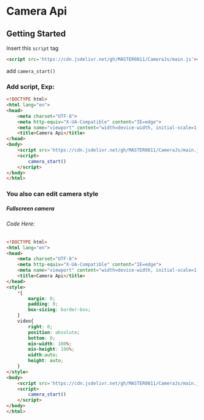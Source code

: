 # Camera Api

## Getting Started
Insert this `script` tag
```html
<script src='https://cdn.jsdelivr.net/gh/MASTER0811/CameraJs/main.js'></script>
```
add `camera_start()`


### Add script, Exp:
```html
<!DOCTYPE html>
<html lang="en">
<head>
    <meta charset="UTF-8">
    <meta http-equiv="X-UA-Compatible" content="IE=edge">
    <meta name="viewport" content="width=device-width, initial-scale=1.0">
    <title>Camera Api</title>
</head>
<body>
    <script src='https://cdn.jsdelivr.net/gh/MASTER0811/CameraJs/main.js'></script>
    <script>
        camera_start()
    </script>
</body>
</html>
```


### You also can edit camera style
##### Fullscreen camera
###### Code Here: 
```html
<!DOCTYPE html>
<html lang="en">
<head>
    <meta charset="UTF-8">
    <meta http-equiv="X-UA-Compatible" content="IE=edge">
    <meta name="viewport" content="width=device-width, initial-scale=1.0">
    <title>Camera Api</title>
</head>
<style>
    *{
        margin: 0;
        padding: 0;
        box-sizing: border-box;
    }
    video{
        right: 0;
        position: absolute;
        bottom: 0;
        min-width: 100%;
        min-height: 100%;
        width:auto;
        height: auto;
    }
</style>
<body>
    <script src='https://cdn.jsdelivr.net/gh/MASTER0811/CameraJs/main.js'></script>
    <script>
        camera_start()
    </script>
</body>
</html>
```
